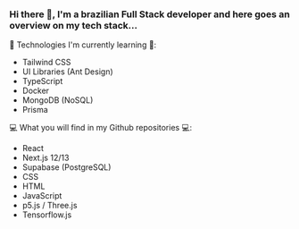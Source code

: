 ### Hi there 👋, I'm a brazilian Full Stack developer and here goes an overview on my tech stack...

📖 Technologies I'm currently learning 📖:
   - Tailwind CSS
   - UI Libraries (Ant Design)
   - TypeScript
   - Docker
   - MongoDB (NoSQL)
   - Prisma

💻 What you will find in my Github repositories 💻:
   - React
   - Next.js 12/13
   - Supabase (PostgreSQL)
   - CSS
   - HTML
   - JavaScript
   - p5.js / Three.js
   - Tensorflow.js

<!--
**schaldach/schaldach** is a ✨ _special_ ✨ repository because its `README.md` (this file) appears on your GitHub profile.

Here are some ideas to get you started:

- 🔭 I’m currently working on ...
- 🌱 I’m currently learning ...
- 👯 I’m looking to collaborate on ...
- 🤔 I’m looking for help with ...
- 💬 Ask me about ...
- 📫 How to reach me: ...
- 😄 Pronouns: ...
- ⚡ Fun fact: ...
-->
